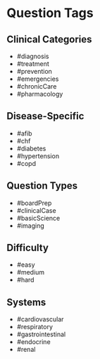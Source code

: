 # Question Tags

## Clinical Categories
- #diagnosis
- #treatment
- #prevention
- #emergencies
- #chronicCare
- #pharmacology

## Disease-Specific
- #afib
- #chf
- #diabetes
- #hypertension
- #copd

## Question Types
- #boardPrep
- #clinicalCase
- #basicScience
- #imaging

## Difficulty
- #easy
- #medium
- #hard

## Systems
- #cardiovascular
- #respiratory
- #gastrointestinal
- #endocrine
- #renal
